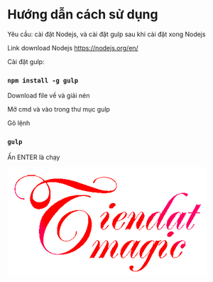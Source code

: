 # Hướng dẫn cách sử dụng

Yêu cầu: cài đặt Nodejs, và cài đặt gulp sau khi cài đặt xong Nodejs

Link download Nodejs https://nodejs.org/en/

Cài đặt gulp:

### `npm install -g gulp`

Download file về và giải nén

Mở cmd và vào trong thư mục gulp

Gõ lệnh 
### `gulp`

Ấn ENTER là chạy

![image](./tiendatmagicc.png)
